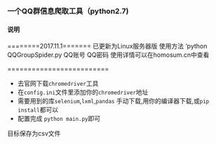 ### 一个QQ群信息爬取工具（python2.7)
#### 说明
========2017.11.1=======
已更新为Linux服务器版
使用方法
‘python QQGroupSpider.py QQ账号 QQ密码
使用详情可以在homosum.cn中查看



=========================
* 去官网下载`chromedriver`工具
* 在`config.ini`文件里添加你的`chromedriver`地址
* 需要用到的库`selenium`,`lxml`,`pandas` 手动下载,用你的编译器下载,或`pip install`都可以
* 配置完成 `python main.py`即可

目标保存为csv文件